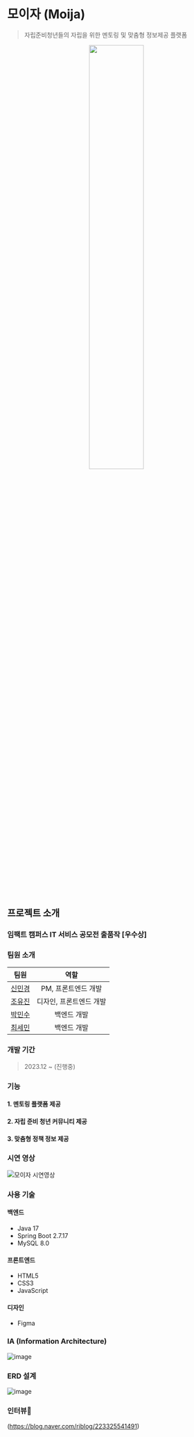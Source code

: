 # 모이자 (Moija)
> 자립준비청년들의 자립을 위한 멘토링 및 맞춤형 정보제공 플랫폼

<p align="center">
  <img src="https://github.com/impactcampus-moija/moija/assets/75938496/01b95949-ef39-4714-89f5-25a9e17a8746" width="50%" >
</p>

## 프로젝트 소개
### 임팩트 캠퍼스 IT 서비스 공모전 출품작 [우수상]

### 팀원 소개

|     팀원     |                       역할                        |
| :---------: | :----------------------------------------------: | 
|  [신민경](https://github.com/minggwen)  |     PM, 프론트엔드 개발   |
| [조유진](https://github.com/2oooo914)  |   디자인, 프론트엔드 개발  |
|  [박민수](https://github.com/pmsu2007)  | 백엔드 개발 | 
|  [최세민](https://github.com/seminchoi)  | 백엔드 개발  | 

### 개발 기간 
> 2023.12 ~ (진행중)

### 기능 
#### 1. 멘토링 플랫폼 제공

#### 2. 자립 준비 청년 커뮤니티 제공

#### 3. 맞춤형 정책 정보 제공

### 시연 영상
![모이자 시연영상](https://github.com/impactcampus-moija/moija/assets/75938496/fc2f7a2b-7195-4ef9-b5d8-5eb02de289e3)


### 사용 기술
#### 백엔드
- Java 17
- Spring Boot 2.7.17
- MySQL 8.0

#### 프론트엔드
- HTML5
- CSS3
- JavaScript

#### 디자인
- Figma

### IA (Information Architecture)
![image](https://github.com/impactcampus-moija/moija/assets/75938496/0f5e60ba-0246-4158-8705-219ea85ad9f7)


### ERD 설계
![image](https://github.com/impactcampus-moija/moija/assets/75938496/51f122e2-bbfd-4bcb-aaa3-9efbb10c3e3e)


### 인터뷰👀
(https://blog.naver.com/riblog/223325541491)
